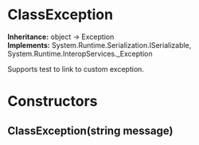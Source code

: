 # ClassException

**Inheritance:** object → Exception  
**Implements:** System.Runtime.Serialization.ISerializable, System.Runtime.InteropServices._Exception  
  
Supports test to link to custom exception.  
  

# Constructors

##  ClassException(string message)


